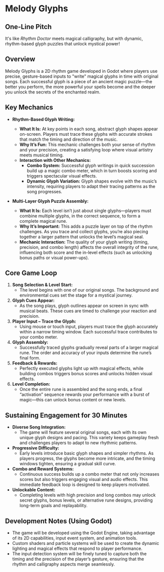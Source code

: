 # Melody Glyphs

## One-Line Pitch
It's like *Rhythm Doctor* meets magical calligraphy, but with dynamic, rhythm-based glyph puzzles that unlock mystical power!

## Overview
Melody Glyphs is a 2D rhythm game developed in Godot where players use precise, gesture-based inputs to "write" magical glyphs in time with original songs. Each successful glyph is a piece of an ancient magic puzzle—the better you perform, the more powerful your spells become and the deeper you unlock the secrets of the enchanted realm.

## Key Mechanics
- **Rhythm-Based Glyph Writing:**  
  - **What It Is:** At key points in each song, abstract glyph shapes appear on-screen. Players must trace these glyphs with accurate strokes that match the timing and direction of the music.
  - **Why It’s Fun:** This mechanic challenges both your sense of rhythm and your precision, creating a satisfying loop where visual artistry meets musical timing.
  - **Interaction with Other Mechanics:**  
    - **Combo System:** Successful glyph writings in quick succession build up a magic combo meter, which in turn boosts scoring and triggers spectacular visual effects.
    - **Dynamic Glyph Variation:** Glyph shapes evolve with the music’s intensity, requiring players to adapt their tracing patterns as the song progresses.
  
- **Multi-Layer Glyph Puzzle Assembly:**  
  - **What It Is:** Each level isn’t just about single glyphs—players must combine multiple glyphs, in the correct sequence, to form a complete magical rune.
  - **Why It’s Important:** This adds a puzzle layer on top of the rhythm challenges. As you trace and collect glyphs, you’re also piecing together a larger pattern that unlocks the level’s magical seal.
  - **Mechanic Interaction:** The quality of your glyph writing (timing, precision, and combo length) affects the overall integrity of the rune, influencing both score and the in-level effects (such as unlocking bonus paths or visual power-ups).

## Core Game Loop
1. **Song Selection & Level Start:**  
   - The level begins with one of our original songs. The background and environmental cues set the stage for a mystical journey.
2. **Glyph Cues Appear:**  
   - As the song plays, glyph outlines appear on screen in sync with musical beats. These cues are timed to challenge your reaction and precision.
3. **Player Input – Trace the Glyph:**  
   - Using mouse or touch input, players must trace the glyph accurately within a narrow timing window. Each successful trace contributes to your combo meter.
4. **Glyph Assembly:**  
   - Successfully traced glyphs gradually reveal parts of a larger magical rune. The order and accuracy of your inputs determine the rune’s final form.
5. **Feedback & Rewards:**  
   - Perfectly executed glyphs light up with magical effects, while building combos triggers bonus scores and unlocks hidden visual effects.
6. **Level Completion:**  
   - Once the entire rune is assembled and the song ends, a final “activation” sequence rewards your performance with a burst of magic—this can unlock bonus content or new levels.

## Sustaining Engagement for 30 Minutes
- **Diverse Song Integration:**  
  - The game will feature several original songs, each with its own unique glyph designs and pacing. This variety keeps gameplay fresh and challenges players to adapt to new rhythmic patterns.
- **Progressive Difficulty:**  
  - Early levels introduce basic glyph shapes and simpler rhythms. As players progress, the glyphs become more intricate, and the timing windows tighten, ensuring a gradual skill curve.
- **Combo and Reward Systems:**  
  - Continuous success builds up a combo meter that not only increases scores but also triggers engaging visual and audio effects. This immediate feedback loop is designed to keep players motivated.
- **Unlockable Content:**  
  - Completing levels with high precision and long combos may unlock secret glyphs, bonus levels, or alternative rune designs, providing long-term goals and replayability.

## Development Notes (Using Godot)
- The game will be developed using the Godot Engine, taking advantage of its 2D capabilities, input event system, and animation tools.
- Custom shaders and particle systems will be used to create the dynamic lighting and magical effects that respond to player performance.
- The input detection system will be finely tuned to capture both the timing and the precision of the player’s gesture, ensuring that the rhythm and calligraphy aspects merge seamlessly.
   

